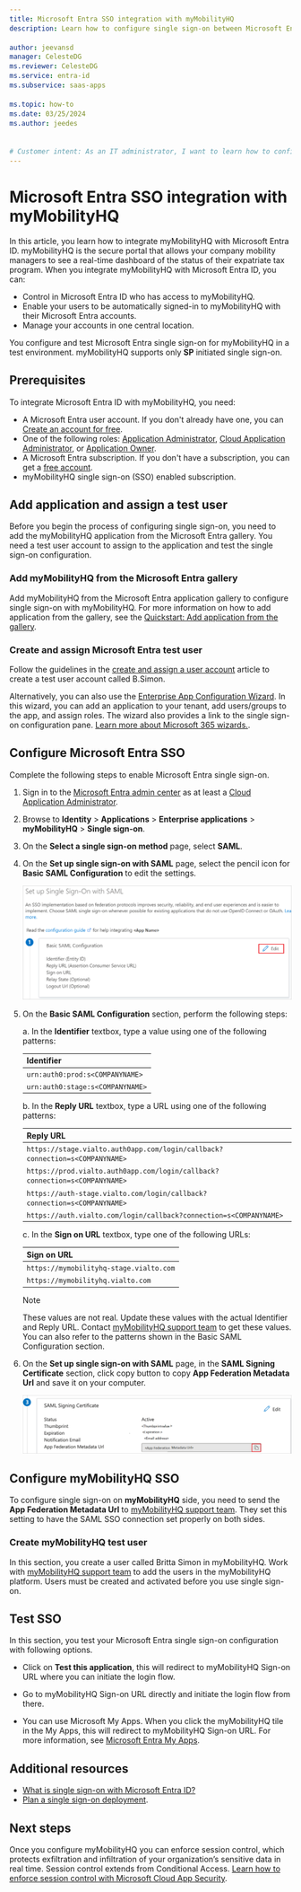 ```yaml
---
title: Microsoft Entra SSO integration with myMobilityHQ
description: Learn how to configure single sign-on between Microsoft Entra ID and myMobilityHQ.

author: jeevansd
manager: CelesteDG
ms.reviewer: CelesteDG
ms.service: entra-id
ms.subservice: saas-apps

ms.topic: how-to
ms.date: 03/25/2024
ms.author: jeedes


# Customer intent: As an IT administrator, I want to learn how to configure single sign-on between Microsoft Entra ID and myMobilityHQ so that I can control who has access to myMobilityHQ, enable automatic sign-in with Microsoft Entra accounts, and manage my accounts in one central location.
---
```


# Microsoft Entra SSO integration with myMobilityHQ

In this article, you learn how to integrate myMobilityHQ with Microsoft Entra ID. myMobilityHQ is the secure portal that allows your company mobility managers to see a real-time dashboard of the status of their expatriate tax program. When you integrate myMobilityHQ with Microsoft Entra ID, you can:

* Control in Microsoft Entra ID who has access to myMobilityHQ.
* Enable your users to be automatically signed-in to myMobilityHQ with their Microsoft Entra accounts.
* Manage your accounts in one central location.

You configure and test Microsoft Entra single sign-on for myMobilityHQ in a test environment. myMobilityHQ supports only **SP** initiated single sign-on.

## Prerequisites

To integrate Microsoft Entra ID with myMobilityHQ, you need:

* A Microsoft Entra user account. If you don't already have one, you can [Create an account for free](https://azure.microsoft.com/free/?WT.mc_id=A261C142F).
* One of the following roles: [Application Administrator](/entra/identity/role-based-access-control/permissions-reference#application-administrator), [Cloud Application Administrator](/entra/identity/role-based-access-control/permissions-reference#cloud-application-administrator), or [Application Owner](/entra/fundamentals/users-default-permissions#owned-enterprise-applications).
* A Microsoft Entra subscription. If you don't have a subscription, you can get a [free account](https://azure.microsoft.com/free/).
* myMobilityHQ single sign-on (SSO) enabled subscription.

## Add application and assign a test user

Before you begin the process of configuring single sign-on, you need to add the myMobilityHQ application from the Microsoft Entra gallery. You need a test user account to assign to the application and test the single sign-on configuration.

<a name='add-mymobilityhq-from-the-azure-ad-gallery'></a>

### Add myMobilityHQ from the Microsoft Entra gallery

Add myMobilityHQ from the Microsoft Entra application gallery to configure single sign-on with myMobilityHQ. For more information on how to add application from the gallery, see the [Quickstart: Add application from the gallery](~/identity/enterprise-apps/add-application-portal.md).

<a name='create-and-assign-azure-ad-test-user'></a>

### Create and assign Microsoft Entra test user

Follow the guidelines in the [create and assign a user account](~/identity/enterprise-apps/add-application-portal-assign-users.md) article to create a test user account called B.Simon.

Alternatively, you can also use the [Enterprise App Configuration Wizard](https://portal.office.com/AdminPortal/home?Q=Docs#/azureadappintegration). In this wizard, you can add an application to your tenant, add users/groups to the app, and assign roles. The wizard also provides a link to the single sign-on configuration pane. [Learn more about Microsoft 365 wizards.](/microsoft-365/admin/misc/azure-ad-setup-guides). 

<a name='configure-azure-ad-sso'></a>

## Configure Microsoft Entra SSO

Complete the following steps to enable Microsoft Entra single sign-on.

1. Sign in to the [Microsoft Entra admin center](https://entra.microsoft.com) as at least a [Cloud Application Administrator](~/identity/role-based-access-control/permissions-reference.md#cloud-application-administrator).
1. Browse to **Identity** > **Applications** > **Enterprise applications** > **myMobilityHQ** > **Single sign-on**.
1. On the **Select a single sign-on method** page, select **SAML**.
1. On the **Set up single sign-on with SAML** page, select the pencil icon for **Basic SAML Configuration** to edit the settings.

   ![Screenshot shows how to edit Basic SAML Configuration.](common/edit-urls.png "Basic Configuration")

1. On the **Basic SAML Configuration** section, perform the following steps:

	a. In the **Identifier** textbox, type a value using one of the following patterns:

	| **Identifier** |
	|------------|
	| `urn:auth0:prod:s<COMPANYNAME>` |
	| `urn:auth0:stage:s<COMPANYNAME>` |

	b. In the **Reply URL** textbox, type a URL using one of the following patterns:

	| **Reply URL** |
	|---------|
	| `https://stage.vialto.auth0app.com/login/callback?connection=s<COMPANYNAME>` |
	| `https://prod.vialto.auth0app.com/login/callback?connection=s<COMPANYNAME>` |
	| `https://auth-stage.vialto.com/login/callback?connection=s<COMPANYNAME>` |
	| `https://auth.vialto.com/login/callback?connection=s<COMPANYNAME>` |

	c. In the **Sign on URL** textbox, type one of the following URLs:
	
	| **Sign on URL** |
	|-------------|
	| `https://mymobilityhq-stage.vialto.com`|
	| `https://mymobilityhq.vialto.com` |

	> [!Note]
    > These values are not real. Update these values with the actual Identifier and Reply URL. Contact [myMobilityHQ support team](mailto:gbl_vialto_iam_engineering_support@vialto.com) to get these values. You can also refer to the patterns shown in the Basic SAML Configuration section.

1. On the **Set up single sign-on with SAML** page, in the **SAML Signing Certificate** section, click copy button to copy **App Federation Metadata Url** and save it on your computer.

    ![Screenshot shows the Certificate download link.](common/copy-metadataurl.png "Certificate")

## Configure myMobilityHQ SSO

To configure single sign-on on **myMobilityHQ** side, you need to send the **App Federation Metadata Url** to [myMobilityHQ support team](mailto:gbl_vialto_iam_engineering_support@vialto.com). They set this setting to have the SAML SSO connection set properly on both sides.

### Create myMobilityHQ test user

In this section, you create a user called Britta Simon in myMobilityHQ. Work with [myMobilityHQ support team](mailto:gbl_vialto_iam_engineering_support@vialto.com) to add the users in the myMobilityHQ platform. Users must be created and activated before you use single sign-on.

## Test SSO 

In this section, you test your Microsoft Entra single sign-on configuration with following options. 

* Click on **Test this application**, this will redirect to myMobilityHQ Sign-on URL where you can initiate the login flow. 

* Go to myMobilityHQ Sign-on URL directly and initiate the login flow from there.

* You can use Microsoft My Apps. When you click the myMobilityHQ tile in the My Apps, this will redirect to myMobilityHQ Sign-on URL. For more information, see [Microsoft Entra My Apps](/azure/active-directory/manage-apps/end-user-experiences#azure-ad-my-apps).

## Additional resources

* [What is single sign-on with Microsoft Entra ID?](~/identity/enterprise-apps/what-is-single-sign-on.md)
* [Plan a single sign-on deployment](~/identity/enterprise-apps/plan-sso-deployment.md).

## Next steps

Once you configure myMobilityHQ you can enforce session control, which protects exfiltration and infiltration of your organization’s sensitive data in real time. Session control extends from Conditional Access. [Learn how to enforce session control with Microsoft Cloud App Security](/cloud-app-security/proxy-deployment-aad).
